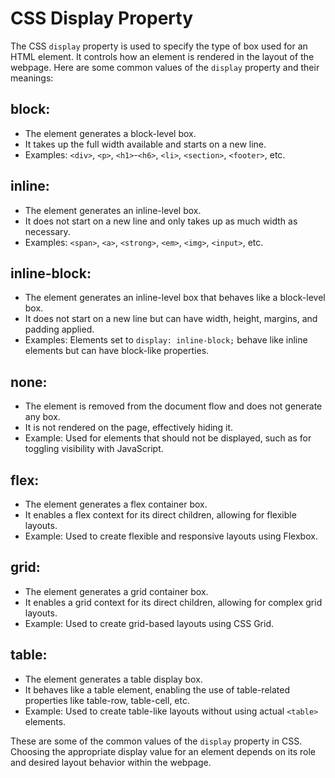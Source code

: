 # CSS Display Property

The CSS `display` property is used to specify the type of box used for an HTML element. It controls how an element is rendered in the layout of the webpage. Here are some common values of the `display` property and their meanings:

## block:

- The element generates a block-level box.
- It takes up the full width available and starts on a new line.
- Examples: `<div>`, `<p>`, `<h1>`-`<h6>`, `<li>`, `<section>`, `<footer>`, etc.

## inline:

- The element generates an inline-level box.
- It does not start on a new line and only takes up as much width as necessary.
- Examples: `<span>`, `<a>`, `<strong>`, `<em>`, `<img>`, `<input>`, etc.

## inline-block:

- The element generates an inline-level box that behaves like a block-level box.
- It does not start on a new line but can have width, height, margins, and padding applied.
- Examples: Elements set to `display: inline-block;` behave like inline elements but can have block-like properties.

## none:

- The element is removed from the document flow and does not generate any box.
- It is not rendered on the page, effectively hiding it.
- Example: Used for elements that should not be displayed, such as for toggling visibility with JavaScript.

## flex:

- The element generates a flex container box.
- It enables a flex context for its direct children, allowing for flexible layouts.
- Example: Used to create flexible and responsive layouts using Flexbox.

## grid:

- The element generates a grid container box.
- It enables a grid context for its direct children, allowing for complex grid layouts.
- Example: Used to create grid-based layouts using CSS Grid.

## table:

- The element generates a table display box.
- It behaves like a table element, enabling the use of table-related properties like table-row, table-cell, etc.
- Example: Used to create table-like layouts without using actual `<table>` elements.

These are some of the common values of the `display` property in CSS. Choosing the appropriate display value for an element depends on its role and desired layout behavior within the webpage.
